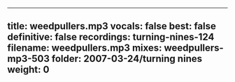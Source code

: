 
---
title: weedpullers.mp3
vocals: false
best: false
definitive: false
recordings: turning-nines-124
filename: weedpullers.mp3
mixes: weedpullers-mp3-503
folder: 2007-03-24/turning nines
weight: 0
---
